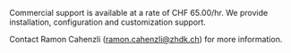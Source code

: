 Commercial support is available at a rate of CHF 65.00/hr. We provide installation, configuration and customization support.

Contact Ramon Cahenzli (ramon.cahenzli@zhdk.ch) for more information.
